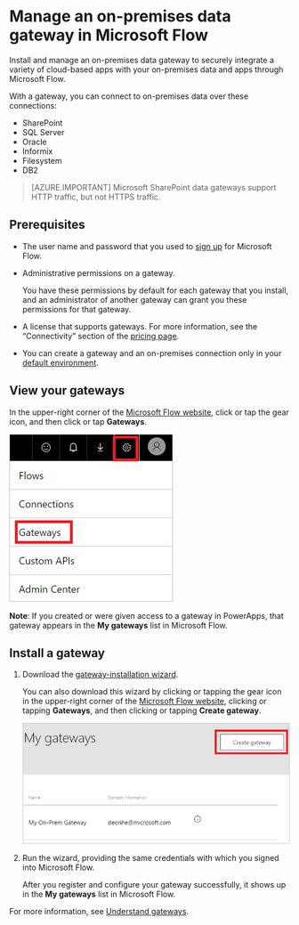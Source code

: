 <properties
    pageTitle="Learn to manage on-premises data gateways | Microsoft Flow"
    description="View and install an on-premises data gateway in Microsoft Flow"
    services=""
    suite="flow"
    documentationCenter="na"
    authors="msftman"
    manager="anneta"
    editor=""
    tags=""/>

<tags
   ms.service="flow"
   ms.devlang="na"
   ms.topic="article"
   ms.tgt_pltfrm="na"
   ms.workload="na"
   ms.date="02/15/2017"
   ms.author="deonhe"/>

# Manage an on-premises data gateway in Microsoft Flow #

Install and manage an on-premises data gateway to securely integrate a variety of cloud-based apps with your on-premises data and apps through Microsoft Flow.

With a gateway, you can connect to on-premises data over these connections:

- SharePoint
- SQL Server
- Oracle
- Informix
- Filesystem
- DB2

>[AZURE.IMPORTANT] Microsoft SharePoint data gateways support HTTP traffic, but not HTTPS traffic.

## Prerequisites ##

- The user name and password that you used to [sign up](sign-up-sign-in.md) for Microsoft Flow.
- Administrative permissions on a gateway.

  You have these permissions by default for each gateway that you install, and an administrator of another gateway can grant you these permissions for that gateway.
- A license that supports gateways. For more information, see the “Connectivity” section of the [pricing page](https://flow.microsoft.com/pricing/).

- You can create a gateway and an on-premises connection only in your [default environment](environments-overview-maker.md).

## View your gateways ##

In the upper-right corner of the [Microsoft Flow website](https://flow.microsoft.com), click or tap the gear icon, and then click or tap **Gateways**.

![Gateway under manage][1]

**Note**: If you created or were given access to a gateway in PowerApps, that gateway appears in the **My gateways** list in Microsoft Flow.

## Install a gateway ##

1. Download the [gateway-installation wizard](http://go.microsoft.com/fwlink/?LinkID=820580&clcid=0x409).

	You can also download this wizard by clicking or tapping the gear icon in the upper-right corner of the [Microsoft Flow website](https://flow.microsoft.com), clicking or tapping **Gateways**, and then clicking or tapping **Create gateway**.

	![Gateway installation][2]

1. Run the wizard, providing the same credentials with which you signed into Microsoft Flow.

	After you register and configure your gateway successfully, it shows up in the **My gateways** list in Microsoft Flow.

For more information, see [Understand gateways](gateway-reference.md).

<!-- Image references -->
[1]: ./media/manage-gateway/view-gateways.png
[2]: ./media/manage-gateway/list-gateways.png

